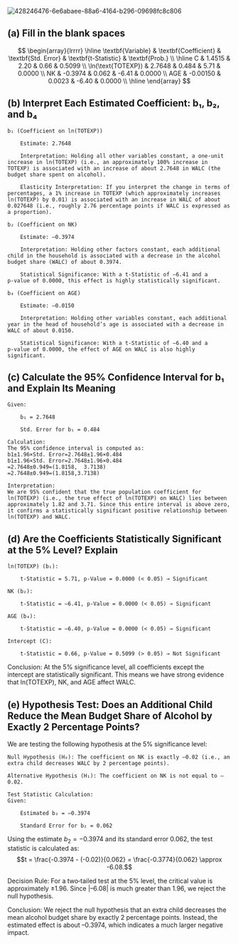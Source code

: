 ![428246476-6e6abaee-88a6-4164-b296-09698fc8c806](https://github.com/user-attachments/assets/057c130b-b6f4-4c6c-9aff-225606b94fe2)


## (a) Fill in the blank spaces
$$
\begin{array}{lrrrr}
\hline
\textbf{Variable} & \textbf{Coefficient} & \textbf{Std. Error} & \textbf{t-Statistic} & \textbf{Prob.} \\
\hline
C & 1.4515 & 2.20 & 0.66 & 0.5099 \\
\ln(\text{TOTEXP}) & 2.7648 & 0.484 & 5.71 & 0.0000 \\
NK & -0.3974 & 0.062 & -6.41 & 0.0000 \\
AGE & -0.00150 & 0.0023 & -6.40 & 0.0000 \\
\hline
\end{array}
$$

## (b) Interpret Each Estimated Coefficient: b₁, b₂, and b₄

    b₁ (Coefficient on ln(TOTEXP))

        Estimate: 2.7648

        Interpretation: Holding all other variables constant, a one-unit increase in ln(TOTEXP) (i.e., an approximately 100% increase in TOTEXP) is associated with an increase of about 2.7648 in WALC (the budget share spent on alcohol).

        Elasticity Interpretation: If you interpret the change in terms of percentages, a 1% increase in TOTEXP (which approximately increases ln(TOTEXP) by 0.01) is associated with an increase in WALC of about 0.027648 (i.e., roughly 2.76 percentage points if WALC is expressed as a proportion).

    b₂ (Coefficient on NK)

        Estimate: –0.3974

        Interpretation: Holding other factors constant, each additional child in the household is associated with a decrease in the alcohol budget share (WALC) of about 0.3974.

        Statistical Significance: With a t‑Statistic of –6.41 and a p‑value of 0.0000, this effect is highly statistically significant.

    b₄ (Coefficient on AGE)

        Estimate: –0.0150

        Interpretation: Holding other variables constant, each additional year in the head of household’s age is associated with a decrease in WALC of about 0.0150.

        Statistical Significance: With a t‑Statistic of –6.40 and a p‑value of 0.0000, the effect of AGE on WALC is also highly significant.


## (c) Calculate the 95% Confidence Interval for b₁ and Explain Its Meaning

    Given:

        b₁ = 2.7648

        Std. Error for b₁ = 0.484

    Calculation:
    The 95% confidence interval is computed as:
    b1±1.96×Std. Error=2.7648±1.96×0.484
    b1​±1.96×Std. Error=2.7648±1.96×0.484
    =2.7648±0.949=(1.8158,  3.7138)
    =2.7648±0.949=(1.8158,3.7138)

    Interpretation:
    We are 95% confident that the true population coefficient for ln(TOTEXP) (i.e., the true effect of ln(TOTEXP) on WALC) lies between approximately 1.82 and 3.71. Since this entire interval is above zero, it confirms a statistically significant positive relationship between ln(TOTEXP) and WALC.

## (d) Are the Coefficients Statistically Significant at the 5% Level? Explain

    ln(TOTEXP) (b₁):

        t‑Statistic = 5.71, p‑Value = 0.0000 (< 0.05) → Significant

    NK (b₂):

        t‑Statistic = –6.41, p‑Value = 0.0000 (< 0.05) → Significant

    AGE (b₄):

        t‑Statistic = –6.40, p‑Value = 0.0000 (< 0.05) → Significant

    Intercept (C):

        t‑Statistic = 0.66, p‑Value = 0.5099 (> 0.05) → Not Significant

Conclusion: At the 5% significance level, all coefficients except the intercept are statistically significant. This means we have strong evidence that ln(TOTEXP), NK, and AGE affect WALC.

## (e) Hypothesis Test: Does an Additional Child Reduce the Mean Budget Share of Alcohol by Exactly 2 Percentage Points?

We are testing the following hypothesis at the 5% significance level:

    Null Hypothesis (H₀): The coefficient on NK is exactly –0.02 (i.e., an extra child decreases WALC by 2 percentage points).

    Alternative Hypothesis (H₁): The coefficient on NK is not equal to –0.02.

    Test Statistic Calculation:
    Given:

        Estimated b₂ = –0.3974

        Standard Error for b₂ = 0.062
        
Using the estimate $b_2 = -0.3974$ and its standard error $0.062$, the test statistic is calculated as:
$$t = \frac{-0.3974 - (-0.02)}{0.062} = \frac{-0.3774}{0.062} \approx -6.08.$$

Decision Rule:
For a two‑tailed test at the 5% level, the critical value is approximately ±1.96. Since |–6.08| is much greater than 1.96, we reject the null hypothesis.

Conclusion:
We reject the null hypothesis that an extra child decreases the mean alcohol budget share by exactly 2 percentage points. Instead, the estimated effect is about –0.3974, which indicates a much larger negative impact.
